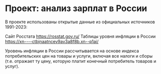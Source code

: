 # Проект: анализ зарплат в России
В проекте использованы открытые данные из официальных источников 1991-2023:

Сайт Росстата https://rosstat.gov.ru/
Таблицы уровня инфляции в России https://xn----ctbjnaatncev9av3a8f8b.xn--p1ai/

Уровень инфляции в России рассчитывается на основе индекса потребительских цен на товары и услуги, включая все налоги и сборы (т.е. отражает ту цену, которую платит конечный потребитель товаров и услуг).


